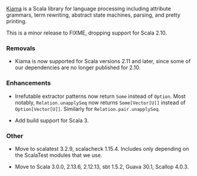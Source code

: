 [Kiama](https://github.com/inkytonik/kiama) is a Scala library for language processing including attribute grammars, term rewriting, abstract state machines, parsing, and pretty printing.

This is a minor release to FIXME, dropping support for Scala 2.10.

### Removals

* Kiama is now supported for Scala versions 2.11 and later, since some of our dependencies are no longer published for 2.10.

### Enhancements

* Irrefutable extractor patterns now return `Some` instead of `Option`. Most notably, `Relation.unapplySeq` now returns `Some[Vector[U]]` instead of `Option[Vector[U]]`. Similarly for `Relation.pair.unapplySeq`.

* Add build support for Scala 3.

### Other

* Move to scalatest 3.2.9, scalacheck 1.15.4. Includes only depending on the ScalaTest modules that we use.

* Move to Scala 3.0.0, 2.13.6, 2.12.13, sbt 1.5.2, Guava 30.1, Scallop 4.0.3.
